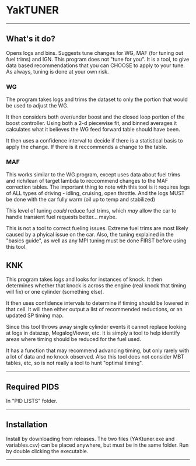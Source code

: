 # YakTUNER
----
## What's it do?
Opens logs and bins. Suggests tune changes for WG, MAF (for tuning out fuel trims) and IGN.
This program does not "tune for you". It is a tool, to give data based recommendations that you can CHOOSE to apply to your tune.
As always, tuning is done at your own risk.

### WG
The program takes logs and trims the dataset to only the portion that would be used to adjust the WG.

It then considers both over/under boost and the closed loop portion of the boost controller. Using both a 2-d piecewise fit, and binned averages it calculates what it believes the WG feed forward table should have been.

It then uses a confidence interval to decide if there is a statistical basis to apply the change. If there is it reccommends a change to the table.

### MAF
This works similar to the WG program, except uses data about fuel trims and rich/lean of target lambda to reccommend changes to the MAF correction tables. The important thing to note with this tool is it requires logs of ALL types of driving - idling, cruising, open throttle. And the logs MUST be done with the car fully warm (oil up to temp and stabilized)

This level of tuning _could_ reduce fuel trims, which _may_ allow the car to handle transient fuel requests better... maybe.

This is not a tool to correct fueling issues. Extreme fuel trims are most likely caused by a phyical issue on the car. Also, the tuning explained in the "basics guide", as well as any MPI tuning must be done FIRST before using this tool.

## KNK

This program takes logs and looks for instances of knock. It then determines whether that knock is across the engine (real knock that timing will fix) or one cylinder (something else).

It then uses confidence intervals to determine if timing should be lowered in that cell. It will then either output a list of recommended reductions, or an updated SP timing map.

Since this tool throws away single cylinder events it cannot replace looking at logs in datazap, MegalogViewer, etc. It is simply a tool to help identify areas where timing should be reduced for the fuel used.

It has a function that may recommend advancing timing, but only rarely with a lot of data and no knock observed. Also this tool does not consider MBT tables, etc, so is not really a tool to hunt "optimal timing".

----

## Required PIDS
In "PID LISTS" folder.

----

## Installation
Install by downloading from releases. The two files (YAKtuner.exe and variables.csv) can be placed anywhere, but must be in the same folder. Run by double clicking the executable.

----
